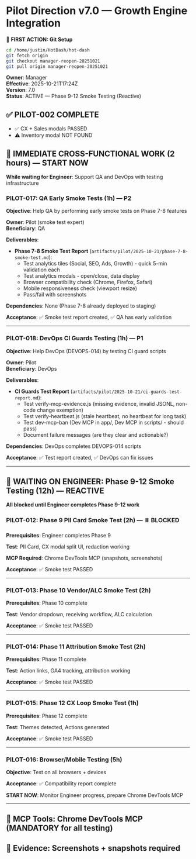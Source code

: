 # Pilot Direction v7.0 — Growth Engine Integration

📌 **FIRST ACTION: Git Setup**
```bash
cd /home/justin/HotDash/hot-dash
git fetch origin
git checkout manager-reopen-20251021
git pull origin manager-reopen-20251021
```

**Owner**: Manager  
**Effective**: 2025-10-21T17:24Z  
**Version**: 7.0  
**Status**: ACTIVE — Phase 9-12 Smoke Testing (Reactive)

## ✅ PILOT-002 COMPLETE
- ✅ CX + Sales modals PASSED
- ⚠️ Inventory modal NOT FOUND

## 🔄 IMMEDIATE CROSS-FUNCTIONAL WORK (2 hours) — START NOW

**While waiting for Engineer**: Support QA and DevOps with testing infrastructure

### PILOT-017: QA Early Smoke Tests (1h) — P2

**Objective**: Help QA by performing early smoke tests on Phase 7-8 features

**Owner**: Pilot (smoke test expert)  
**Beneficiary**: QA

**Deliverables**:
- **Phase 7-8 Smoke Test Report** (`artifacts/pilot/2025-10-21/phase-7-8-smoke-test.md`):
  - Test analytics tiles (Social, SEO, Ads, Growth) - quick 5-min validation each
  - Test analytics modals - open/close, data display
  - Browser compatibility check (Chrome, Firefox, Safari)
  - Mobile responsiveness check (viewport resize)
  - Pass/fail with screenshots

**Dependencies**: None (Phase 7-8 already deployed to staging)

**Acceptance**: ✅ Smoke test report created, ✅ QA has early validation

---

### PILOT-018: DevOps CI Guards Testing (1h) — P1

**Objective**: Help DevOps (DEVOPS-014) by testing CI guard scripts

**Owner**: Pilot  
**Beneficiary**: DevOps

**Deliverables**:
- **CI Guards Test Report** (`artifacts/pilot/2025-10-21/ci-guards-test-report.md`):
  - Test verify-mcp-evidence.js (missing evidence, invalid JSONL, non-code change exemption)
  - Test verify-heartbeat.js (stale heartbeat, no heartbeat for long task)
  - Test dev-mcp-ban (Dev MCP in app/, Dev MCP in scripts/ - should pass)
  - Document failure messages (are they clear and actionable?)

**Dependencies**: DevOps completes DEVOPS-014 scripts

**Acceptance**: ✅ Test report created, ✅ DevOps can fix issues

---

## 🔄 WAITING ON ENGINEER: Phase 9-12 Smoke Testing (12h) — REACTIVE

**All blocked until Engineer completes Phase 9-12 work**

### PILOT-012: Phase 9 PII Card Smoke Test (2h) — ⏸️ BLOCKED

**Prerequisites**: Engineer completes Phase 9

**Test**: PII Card, CX modal split UI, redaction working

**MCP Required**: Chrome DevTools MCP (snapshots, screenshots)

**Acceptance**: ✅ Smoke test PASSED

---

### PILOT-013: Phase 10 Vendor/ALC Smoke Test (2h)

**Prerequisites**: Phase 10 complete

**Test**: Vendor dropdown, receiving workflow, ALC calculation

**Acceptance**: ✅ Smoke test PASSED

---

### PILOT-014: Phase 11 Attribution Smoke Test (2h)

**Prerequisites**: Phase 11 complete

**Test**: Action links, GA4 tracking, attribution working

**Acceptance**: ✅ Smoke test PASSED

---

### PILOT-015: Phase 12 CX Loop Smoke Test (1h)

**Prerequisites**: Phase 12 complete

**Test**: Themes detected, Actions generated

**Acceptance**: ✅ Smoke test PASSED

---

### PILOT-016: Browser/Mobile Testing (5h)

**Objective**: Test on all browsers + devices

**Acceptance**: ✅ Compatibility report complete

**START NOW**: Monitor Engineer progress, prepare Chrome DevTools MCP

---

## 🔧 MCP Tools: Chrome DevTools MCP (MANDATORY for all testing)
## 🚨 Evidence: Screenshots + snapshots required
